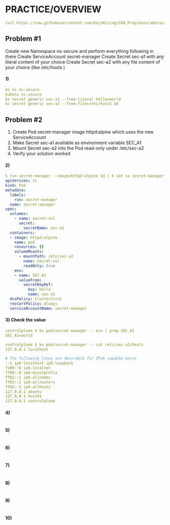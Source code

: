 # PRACTICE/OVERVIEW
```yaml
curl https://raw.githubusercontent.com/KojoRising/CKA_Prep/main/abbreviated_alias.sh > alias.sh && source alias.sh
```

## Problem #1
Create new Namespace ns-secure and perform everything following in there
Create ServiceAccount secret-manager
Create Secret sec-a1 with any literal content of your choice
Create Secret sec-a2 with any file content of your choice (like /etc/hosts )

#### 1)
```yaml
kc ns ns-secure
kubens ns-secure
kc secret generic sec-a1 --from-literal hello=world
kc secret generic sec-a2 --from-file=/etc/hosts $d
```

## Problem #2 
1. Create Pod secret-manager image httpd:alpine which uses the new ServiceAccount
2. Make Secret sec-a1 available as environment variable SEC_A1
3. Mount Secret sec-a2 into the Pod read-only under /etc/sec-a2
4. Verify your solution worked

#### 2) 
```yaml
k run secret-manager --image=httpd:alpine $d | k set sa secret-manager --local --dry-run=client -oyaml -f - | ka - 
apiVersion: v1
kind: Pod
metadata:
  labels:
    run: secret-manager
  name: secret-manager
spec:
  volumes:
    - name: secret-vol
      secret:
        secretName: sec-a2
  containers:   
  - image: httpd:alpine
    name: pod
    resources: {}
    volumeMounts:
      - mountPath: /etc/sec-a2
        name: secret-vol
        readOnly: true
    env:
    - name: SEC_A1
      valueFrom:
        secretKeyRef:  
          key: hello
          name: sec-a1
  dnsPolicy: ClusterFirst
  restartPolicy: Always
  serviceAccountName: secret-manager
```

#### 3) Check the value
```yaml
controlplane $ kx pod/secret-manager -- env | grep SEC_A1
SEC_A1=world

controlplane $ kx pod/secret-manager -- cat /etc/sec-a2/hosts
127.0.0.1 localhost

# The following lines are desirable for IPv6 capable hosts
::1 ip6-localhost ip6-loopback
fe00::0 ip6-localnet
ff00::0 ip6-mcastprefix
ff02::1 ip6-allnodes
ff02::2 ip6-allrouters
ff02::3 ip6-allhosts
127.0.0.1 ubuntu
127.0.0.1 host01
127.0.0.1 controlplane
```

#### 4)
```yaml

```

#### 5)
```yaml

```

#### 6)
```yaml

```

#### 7)
```yaml

```

#### 8)
```yaml

```

#### 9)
```yaml

```

#### 10)
```yaml

```
